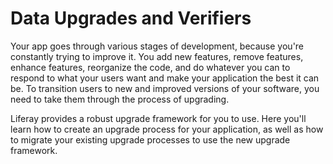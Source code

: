 # Data Upgrades and Verifiers [](id=data-upgrades-and-verifiers)

Your app goes through various stages of development, because you're constantly
trying to improve it. You add new features, remove features, enhance features,
reorganize the code, and do whatever you can to respond to what your users want
and make your application the best it can be. To transition users to new and
improved versions of your software, you need to take them through the process of
upgrading. 

Liferay provides a robust upgrade framework for you to use. Here you'll learn
how to create an upgrade process for your application, as well as how to migrate
your existing upgrade processes to use the new upgrade framework.

<!--Add verifier framework info here once it is written-->
